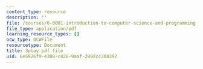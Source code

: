 ```yaml
---
content_type: resource
description: ''
file: /courses/6-0001-introduction-to-computer-science-and-programming-in-python-fall-2016/6e5926f9e308c4269aaf2892cc304392_zYVWQpCitKQ.pdf
file_type: application/pdf
learning_resource_types: []
ocw_type: OCWFile
resourcetype: Document
title: 3play pdf file
uid: 6e5926f9-e308-c426-9aaf-2892cc304392
---
```

